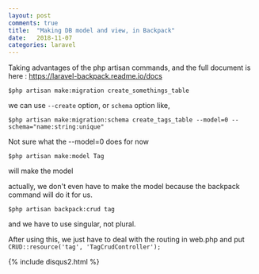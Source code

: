 ```yaml
---
layout: post
comments: true
title:  "Making DB model and view, in Backpack"
date:   2018-11-07
categories: laravel
---
```


Taking advantages of the php artisan commands,
and the full document is here : https://laravel-backpack.readme.io/docs

    $php artisan make:migration create_somethings_table

we can use `--create` option, or `schema` option like,

    $php artisan make:migration:schema create_tags_table --model=0 --schema="name:string:unique"

Not sure what the --model=0 does for now

    $php artisan make:model Tag

will make the model

actually, we don't even have to make the model because the backpack command will do it for us.

    $php artisan backpack:crud tag

and we have to use singular, not plural.

After using this, we just have to deal with the routing in web.php
and put `CRUD::resource('tag', 'TagCrudController');`







{% include disqus2.html %}
